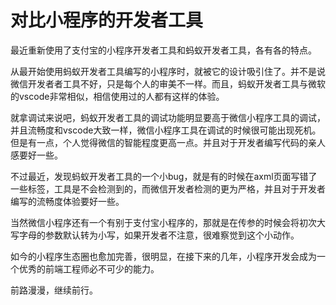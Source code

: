 # 对比小程序的开发者工具

最近重新使用了支付宝的小程序开发者工具和蚂蚁开发者工具，各有各的特点。

从最开始使用蚂蚁开发者工具编写的小程序时，就被它的设计吸引住了。并不是说微信开发者者工具不好，只是每个人的审美不一样。而且，蚂蚁开发者工具与微软的vscode非常相似，相信使用过的人都有这样的体验。

就拿调试来说吧，蚂蚁开发者工具的调试功能明显要高于微信小程序工具的调试，并且流畅度和vscode大致一样，微信小程序工具在调试的时候很可能出现死机。但是有一点，个人觉得微信的智能程度更高一点。并且对于开发者编写代码的亲人感要好一些。

不过最近，发现蚂蚁开发者工具的一个小bug，就是有的时候在axml页面写错了一些标签，工具是不会检测到的，而微信开发者检测的更为严格，并且对于开发者编写的流畅度体验要好一些。

当然微信小程序还有一个有别于支付宝小程序的，那就是在传参的时候会将初次大写字母的参数默认转为小写，如果开发者不注意，很难察觉到这个小动作。

如今的小程序生态圈也愈加完善，很明显，在接下来的几年，小程序开发会成为一个优秀的前端工程师必不可少的能力。

前路漫漫，继续前行。